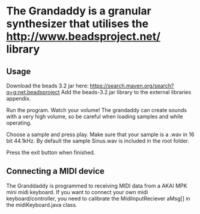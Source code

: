# The Grandaddy is a granular synthesizer that utilises the http://www.beadsproject.net/ library

## Usage 
Download the beads 3.2 jar here: https://search.maven.org/search?q=g:net.beadsproject
Add the beads-3.2.jar library to the external libraries appendix.

Run the program. Watch your volume! The grandaddy can create sounds with a very high volume, so be careful when loading samples and while operating.

Choose a sample and press play. 
Make sure that your sample is a .wav in 16 bit 44.1kHz. 
By default the sample Sinus.wav is included in the root folder. 

Press the exit button when finished.

## Connecting a MIDI device
The Granddaddy is programmed to receiving MIDI data from a AKAI MPK mini midi keyboard. If you want to connect your own midi keyboard/controller, you need to calibrate the MidiInputReciever aMsg[] in the midiKeyboard.java class.
 